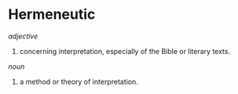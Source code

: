 # Hermeneutic

*adjective*

1. concerning interpretation, especially of the Bible or literary texts.

*noun*

1. a method or theory of interpretation.
